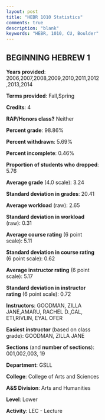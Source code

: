 ```yaml
---
layout: post
title: "HEBR 1010 Statistics"
comments: true
description: "blank"
keywords: "HEBR, 1010, CU, Boulder"
--- 
```

<head>
<script src="https://ajax.googleapis.com/ajax/libs/jquery/2.1.3/jquery.min.js"></script>
<script src="https://dl.dropboxusercontent.com/s/pc42nxpaw1ea4o9/highcharts.js?dl=0"></script>
<!-- <script src="../assets/js/highcharts.js"></script> -->
<style type="text/css">@font-face {
	font-family: "Bebas Neue";
	src: url(https://www.filehosting.org/file/details/544349/BebasNeue%20Regular.otf) format("opentype");
	}
	h1.Bebas { 
		font-family: "Bebas Neue", Verdana, Tahoma;
	}
</style>
</head>
<body>
	<div id="container" style="float: right; width: 45%; height: 88%; margin-left: 2.5%; margin-right: 2.5%;"></div>
	<script language="JavaScript">
		$(document).ready(function() {
		var chart = {type: 'column'};
		var title = {text: 'Grade Distribution'};
		var xAxis = {categories: ['A','B','C','D','F'],crosshair: true};
		var yAxis = {min: 0,title: {text: 'Percentage'}};
		var tooltip = {headerFormat: '<center><b><span style="font-size:20px">{point.key}</span></b></center>',
		               pointFormat: '<td style="padding:0"><b>{point.y:.1f}%</b></td>',
		               footerFormat: '</table>',shared: true,useHTML: true};
		var plotOptions = {column: {pointPadding: 0.0,borderWidth: 0}};  
		var credits = {enabled: false};var series= [{name: 'Percent',data: [53.42,30.29,9.77,3.26,3.26,]}];
		var json = {};
		json.chart = chart;
		json.title = title;
		json.tooltip = tooltip;
		json.xAxis = xAxis;
		json.yAxis = yAxis;  
		json.series = series;
		json.plotOptions = plotOptions;  
		json.credits = credits;
		$('#container').highcharts(json);
	});
	</script>
</body>
			   
## BEGINNING HEBREW 1

**Years provided**: 2006,2007,2008,2009,2010,2011,2012,2013,2014

**Terms provided**: Fall,Spring

**Credits**: 4

**RAP/Honors class?** Neither

**Percent grade**: 98.86%

**Percent withdrawn**: 5.69%

**Percent incomplete**: 0.46%

**Proportion of students who dropped**: 5.76

**Average grade** (4.0 scale): 3.24

**Standard deviation in grades**: 20.41

**Average workload** (raw): 2.65

**Standard deviation in workload** (raw): 0.31

**Average course rating** (6 point scale): 5.11

**Standard deviation in course rating** (6 point scale): 0.62

**Average instructor rating** (6 point scale): 5.17

**Standard deviation in instructor rating** (6 point scale): 0.72

**Instructors**: GOODMAN, ZILLA JANE,AMARU, RACHEL D.,GAL, ETI,RIVLIN, EYAL OFER

**Easiest instructor** (based on class grade): GOODMAN, ZILLA JANE

**Sections** (and **number of sections**): 001,002,003, 19

**Department**: GSLL

**College**: College of Arts and Sciences

**A&S Division**: Arts and Humanities

**Level**: Lower

**Activity**: LEC - Lecture